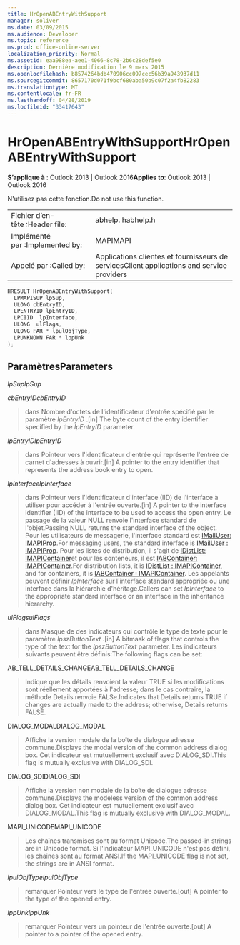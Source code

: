 ```yaml
---
title: HrOpenABEntryWithSupport
manager: soliver
ms.date: 03/09/2015
ms.audience: Developer
ms.topic: reference
ms.prod: office-online-server
localization_priority: Normal
ms.assetid: eaa988ea-aee1-4066-8c78-2b6c28def5e0
description: Dernière modification le 9 mars 2015
ms.openlocfilehash: b8574264bdb470906cc097cec56b39a943937d11
ms.sourcegitcommit: 8657170d071f9bcf680aba50b9c07f2a4fb82283
ms.translationtype: MT
ms.contentlocale: fr-FR
ms.lasthandoff: 04/28/2019
ms.locfileid: "33417643"
---
```

# <a name="hropenabentrywithsupport"></a><span data-ttu-id="a2ddb-103">HrOpenABEntryWithSupport</span><span class="sxs-lookup"><span data-stu-id="a2ddb-103">HrOpenABEntryWithSupport</span></span>

  
  
<span data-ttu-id="a2ddb-104">**S’applique à** : Outlook 2013 | Outlook 2016</span><span class="sxs-lookup"><span data-stu-id="a2ddb-104">**Applies to**: Outlook 2013 | Outlook 2016</span></span> 
  
<span data-ttu-id="a2ddb-105">N'utilisez pas cette fonction.</span><span class="sxs-lookup"><span data-stu-id="a2ddb-105">Do not use this function.</span></span>
  
|||
|:-----|:-----|
|<span data-ttu-id="a2ddb-106">Fichier d’en-tête :</span><span class="sxs-lookup"><span data-stu-id="a2ddb-106">Header file:</span></span>  <br/> |<span data-ttu-id="a2ddb-107">abhelp. h</span><span class="sxs-lookup"><span data-stu-id="a2ddb-107">abhelp.h</span></span>  <br/> |
|<span data-ttu-id="a2ddb-108">Implémenté par :</span><span class="sxs-lookup"><span data-stu-id="a2ddb-108">Implemented by:</span></span>  <br/> |<span data-ttu-id="a2ddb-109">MAPI</span><span class="sxs-lookup"><span data-stu-id="a2ddb-109">MAPI</span></span>  <br/> |
|<span data-ttu-id="a2ddb-110">Appelé par :</span><span class="sxs-lookup"><span data-stu-id="a2ddb-110">Called by:</span></span>  <br/> |<span data-ttu-id="a2ddb-111">Applications clientes et fournisseurs de services</span><span class="sxs-lookup"><span data-stu-id="a2ddb-111">Client applications and service providers</span></span>  <br/> |
   
```cpp
HRESULT HrOpenABEntryWithSupport(
  LPMAPISUP lpSup,
  ULONG cbEntryID,
  LPENTRYID lpEntryID,
  LPCIID  lpInterface,
  ULONG  ulFlags,
  ULONG FAR * lpulObjType,
  LPUNKNOWN FAR * lppUnk
);
```

## <a name="parameters"></a><span data-ttu-id="a2ddb-112">Paramètres</span><span class="sxs-lookup"><span data-stu-id="a2ddb-112">Parameters</span></span>

 <span data-ttu-id="a2ddb-113">_lpSup_</span><span class="sxs-lookup"><span data-stu-id="a2ddb-113">_lpSup_</span></span>
  
> 
    
 <span data-ttu-id="a2ddb-114">_cbEntryID_</span><span class="sxs-lookup"><span data-stu-id="a2ddb-114">_cbEntryID_</span></span>
  
> <span data-ttu-id="a2ddb-115">dans Nombre d'octets de l'identificateur d'entrée spécifié par le paramètre _lpEntryID_ .</span><span class="sxs-lookup"><span data-stu-id="a2ddb-115">[in] The byte count of the entry identifier specified by the  _lpEntryID_ parameter.</span></span> 
    
 <span data-ttu-id="a2ddb-116">_lpEntryID_</span><span class="sxs-lookup"><span data-stu-id="a2ddb-116">_lpEntryID_</span></span>
  
> <span data-ttu-id="a2ddb-117">dans Pointeur vers l'identificateur d'entrée qui représente l'entrée de carnet d'adresses à ouvrir.</span><span class="sxs-lookup"><span data-stu-id="a2ddb-117">[in] A pointer to the entry identifier that represents the address book entry to open.</span></span>
    
 <span data-ttu-id="a2ddb-118">_lpInterface_</span><span class="sxs-lookup"><span data-stu-id="a2ddb-118">_lpInterface_</span></span>
  
>  <span data-ttu-id="a2ddb-119">dans Pointeur vers l'identificateur d'interface (IID) de l'interface à utiliser pour accéder à l'entrée ouverte.</span><span class="sxs-lookup"><span data-stu-id="a2ddb-119">[in] A pointer to the interface identifier (IID) of the interface to be used to access the open entry.</span></span> <span data-ttu-id="a2ddb-120">Le passage de la valeur NULL renvoie l'interface standard de l'objet.</span><span class="sxs-lookup"><span data-stu-id="a2ddb-120">Passing NULL returns the standard interface of the object.</span></span> <span data-ttu-id="a2ddb-121">Pour les utilisateurs de messagerie, l'interface standard est [IMailUser: IMAPIProp](imailuserimapiprop.md).</span><span class="sxs-lookup"><span data-stu-id="a2ddb-121">For messaging users, the standard interface is [IMailUser : IMAPIProp](imailuserimapiprop.md).</span></span> <span data-ttu-id="a2ddb-122">Pour les listes de distribution, il s'agit de [IDistList: IMAPIContainer](idistlistimapicontainer.md)et pour les conteneurs, il est [IABContainer: IMAPIContainer](iabcontainerimapicontainer.md).</span><span class="sxs-lookup"><span data-stu-id="a2ddb-122">For distribution lists, it is [IDistList : IMAPIContainer](idistlistimapicontainer.md), and for containers, it is [IABContainer : IMAPIContainer](iabcontainerimapicontainer.md).</span></span> <span data-ttu-id="a2ddb-123">Les appelants peuvent définir _lpInterface_ sur l'interface standard appropriée ou une interface dans la hiérarchie d'héritage.</span><span class="sxs-lookup"><span data-stu-id="a2ddb-123">Callers can set  _lpInterface_ to the appropriate standard interface or an interface in the inheritance hierarchy.</span></span> 
    
 <span data-ttu-id="a2ddb-124">_ulFlags_</span><span class="sxs-lookup"><span data-stu-id="a2ddb-124">_ulFlags_</span></span>
  
> <span data-ttu-id="a2ddb-125">dans Masque de des indicateurs qui contrôle le type de texte pour le paramètre _lpszButtonText_ .</span><span class="sxs-lookup"><span data-stu-id="a2ddb-125">[in] A bitmask of flags that controls the type of the text for the  _lpszButtonText_ parameter.</span></span> <span data-ttu-id="a2ddb-126">Les indicateurs suivants peuvent être définis:</span><span class="sxs-lookup"><span data-stu-id="a2ddb-126">The following flags can be set:</span></span> 
    
<span data-ttu-id="a2ddb-127">AB_TELL_DETAILS_CHANGE</span><span class="sxs-lookup"><span data-stu-id="a2ddb-127">AB_TELL_DETAILS_CHANGE</span></span>
  
> <span data-ttu-id="a2ddb-128">Indique que les détails renvoient la valeur TRUE si les modifications sont réellement apportées à l'adresse; dans le cas contraire, la méthode Details renvoie FALSe.</span><span class="sxs-lookup"><span data-stu-id="a2ddb-128">Indicates that Details returns TRUE if changes are actually made to the address; otherwise, Details returns FALSE.</span></span>
    
<span data-ttu-id="a2ddb-129">DIALOG_MODAL</span><span class="sxs-lookup"><span data-stu-id="a2ddb-129">DIALOG_MODAL</span></span>
  
> <span data-ttu-id="a2ddb-130">Affiche la version modale de la boîte de dialogue adresse commune.</span><span class="sxs-lookup"><span data-stu-id="a2ddb-130">Displays the modal version of the common address dialog box.</span></span> <span data-ttu-id="a2ddb-131">Cet indicateur est mutuellement exclusif avec DIALOG_SDI.</span><span class="sxs-lookup"><span data-stu-id="a2ddb-131">This flag is mutually exclusive with DIALOG_SDI.</span></span>
    
<span data-ttu-id="a2ddb-132">DIALOG_SDI</span><span class="sxs-lookup"><span data-stu-id="a2ddb-132">DIALOG_SDI</span></span>
  
> <span data-ttu-id="a2ddb-133">Affiche la version non modale de la boîte de dialogue adresse commune.</span><span class="sxs-lookup"><span data-stu-id="a2ddb-133">Displays the modeless version of the common address dialog box.</span></span> <span data-ttu-id="a2ddb-134">Cet indicateur est mutuellement exclusif avec DIALOG_MODAL.</span><span class="sxs-lookup"><span data-stu-id="a2ddb-134">This flag is mutually exclusive with DIALOG_MODAL.</span></span>
    
<span data-ttu-id="a2ddb-135">MAPI_UNICODE</span><span class="sxs-lookup"><span data-stu-id="a2ddb-135">MAPI_UNICODE</span></span>
  
> <span data-ttu-id="a2ddb-136">Les chaînes transmises sont au format Unicode.</span><span class="sxs-lookup"><span data-stu-id="a2ddb-136">The passed-in strings are in Unicode format.</span></span> <span data-ttu-id="a2ddb-137">Si l'indicateur MAPI_UNICODE n'est pas défini, les chaînes sont au format ANSI.</span><span class="sxs-lookup"><span data-stu-id="a2ddb-137">If the MAPI_UNICODE flag is not set, the strings are in ANSI format.</span></span>
    
 <span data-ttu-id="a2ddb-138">_lpulObjType_</span><span class="sxs-lookup"><span data-stu-id="a2ddb-138">_lpulObjType_</span></span>
  
> <span data-ttu-id="a2ddb-139">remarquer Pointeur vers le type de l'entrée ouverte.</span><span class="sxs-lookup"><span data-stu-id="a2ddb-139">[out] A pointer to the type of the opened entry.</span></span>
    
 <span data-ttu-id="a2ddb-140">_lppUnk_</span><span class="sxs-lookup"><span data-stu-id="a2ddb-140">_lppUnk_</span></span>
  
> <span data-ttu-id="a2ddb-141">remarquer Pointeur vers un pointeur de l'entrée ouverte.</span><span class="sxs-lookup"><span data-stu-id="a2ddb-141">[out] A pointer to a pointer of the opened entry.</span></span>
    

